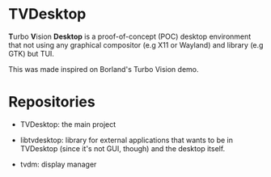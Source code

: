 # TVDesktop

**T**urbo **V**ision **Desktop** is a proof-of-concept (POC) desktop environment that not using any graphical compositor (e.g X11 or Wayland) and library (e.g GTK) but TUI.

This was made inspired on Borland's Turbo Vision demo.

# Repositories

* TVDesktop: the main project

* libtvdesktop: library for external applications that wants to be in TVDesktop (since it's not GUI, though) and the desktop itself.

* tvdm: display manager
